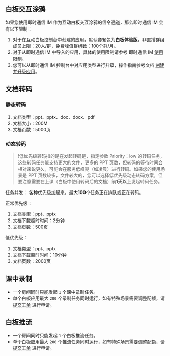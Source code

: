## 白板交互涂鸦

如果您使用即时通信 IM 作为互动白板交互涂鸦的信令通道，那么即时通信 IM 会有以下限制：

1. 对于在互动白板控制台中创建的应用，默认套餐包为**白板体验版**，非直播群组成员上限：20人/群，免费峰值群组数：100个群/月。
2. 对于从即时通信 IM 中导入的应用，具体的使用限制请参考 即时通信 IM [使用限制](https://cloud.tencent.com/document/product/269/32429)。
3. 您可以从即时通信 IM 控制台中对应用类型进行升级，操作指南参考文档 [创建并升级应用](https://cloud.tencent.com/document/product/269/32577)。



## 文档转码
### 静态转码

1. 文档类型：ppt、pptx、doc、docx、pdf
2. 文档大小：200M
3. 文档页数：5000页

### 动态转码

>!低优先级转码指的是在发起转码是，指定参数 Priority：low 的转码任务，这些转码任务能支持更大的文件，更多的 PPT 页数，但转码的等待时间会相对来说更久，可能会在服务低峰期（如凌晨）进行转码。如果您的使用场景是 PPT 页数较多，文件较大的，您可以选择低优先级动态转码方案，但要注意需要在上课（白板中使用转码后的文档）前**1天以上**发起转码任务。

任务并发：
各种优先级加起来，最大**100**个任务正在排队或正在转码。

正常优先级：
1. 文档类型：ppt、pptx
2. 文档下载超时时间：2分钟
3. 文档页数：500页

低优先级：
1. 文档类型：ppt、pptx
2. 文档下载超时时间：10分钟
3. 文档页数：2000页



## 课中录制

- 一个房间同时只能发起 `1` 个课中录制任务。
- 单个白板应用最大 `200` 个录制任务同时运行，如有特殊场景需要调整配额，请 [提交工单](https://console.cloud.tencent.com/workorder/category?level1_id=517&level2_id=1112&source=0&data_title=%E4%BA%92%E5%8A%A8%E7%99%BD%E6%9D%BFTIW&step=1) 进行申请。

## 白板推流

- 一个房间同时只能发起 `1` 个白板推流任务。
- 单个白板应用最大 `200` 个推流任务同时运行，如有特殊场景需要调整配额，请 [提交工单](https://console.cloud.tencent.com/workorder/category?level1_id=517&level2_id=1112&source=0&data_title=%E4%BA%92%E5%8A%A8%E7%99%BD%E6%9D%BFTIW&step=1) 进行申请。

